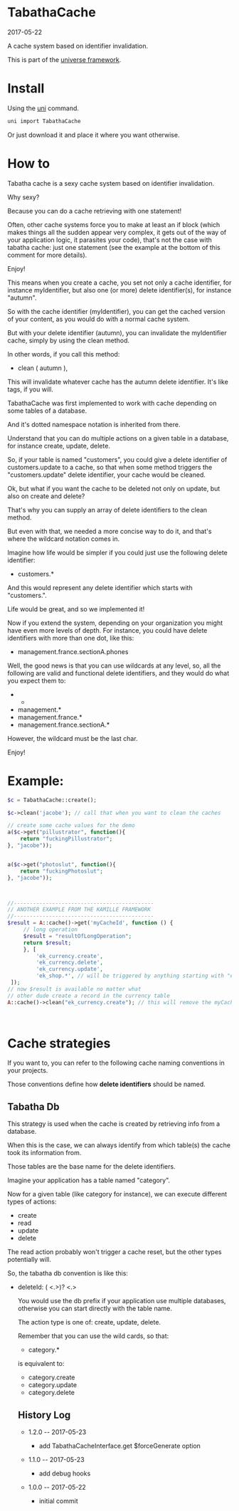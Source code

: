 TabathaCache
===========
2017-05-22



A cache system based on identifier invalidation.


This is part of the [universe framework](https://github.com/karayabin/universe-snapshot).


Install
==========
Using the [uni](https://github.com/lingtalfi/universe-naive-importer) command.
```bash
uni import TabathaCache
```

Or just download it and place it where you want otherwise.


How to
==========

Tabatha cache is a sexy cache system based on identifier invalidation.

Why sexy?

Because you can do a cache retrieving with one statement!

Often, other cache systems force you to make at least an if block (which makes things all the sudden appear
very complex, it gets out of the way of your application logic, it parasites your code), that's not the case
with tabatha cache: just one statement (see the example at the bottom of this comment for more details).

Enjoy!

This means when you create a cache, you set not only a cache identifier, for instance myIdentifier,
but also one (or more) delete identifier(s), for instance "autumn".

So with the cache identifier (myIdentifier), you can get the cached version of your content, as you would do
with a normal cache system.

But with your delete identifier (autumn), you can invalidate the myIdentifier cache, simply by using the clean method.

In other words, if you call this method:

- clean ( autumn ),

This will invalidate whatever cache has the autumn delete identifier.
It's like tags, if you will.

TabathaCache was first implemented to work with cache depending on some tables of a database.

And it's dotted namespace notation is inherited from there.

Understand that you can do multiple actions on a given table in a database, for instance create, update, delete.

So, if your table is named "customers", you could give a delete identifier of customers.update
to a cache, so that when some method triggers the "customers.update" delete identifier, your cache would be cleaned.

Ok, but what if you want the cache to be deleted not only on update, but also on create and delete?

That's why you can supply an array of delete identifiers to the clean method.

But even with that, we needed a more concise way to do it, and that's where the wildcard notation comes in.

Imagine how life would be simpler if you could just use the following delete identifier:

- customers.*

And this would represent any delete identifier which starts with "customers.".

Life would be great, and so we implemented it!

Now if you extend the system, depending on your organization you might have even more levels of depth.
For instance, you could have delete identifiers with more than one dot, like this:

- management.france.sectionA.phones

Well, the good news is that you can use wildcards at any level, so, all the following are valid and functional
delete identifiers, and they would do what you expect them to:

- *
- management.*
- management.france.*
- management.france.sectionA.*

However, the wildcard must be the last char.

Enjoy!

Example:
============
```php
$c = TabathaCache::create();

$c->clean('jacobe'); // call that when you want to clean the caches 

// create some cache values for the demo
a($c->get("pillustrator", function(){
    return "fuckingPillustrator";
}, "jacobe"));


a($c->get("photoslut", function(){
    return "fuckingPhotoslut";
}, "jacobe"));



//--------------------------------------------
// ANOTHER EXAMPLE FROM THE KAMILLE FRAMEWORK
//--------------------------------------------
$result = A::cache()->get('myCacheId', function () {
     // long operation
     $result = "resultOfLongOperation";
     return $result;
     }, [
         'ek_currency.create',
         'ek_currency.delete',
         'ek_currency.update',
         'ek_shop.*', // will be triggered by anything starting with "ek_shop."
 ]);
// now $result is available no matter what
// other dude create a record in the currency table
A::cache()->clean("ek_currency.create"); // this will remove the myCacheId entry




```




Cache strategies
===================

If you want to, you can refer to the following cache naming conventions in your projects.

Those conventions define how **delete identifiers** should be named.



Tabatha Db
--------------
This strategy is used when the cache is created by retrieving info from a database.

When this is the case, we can always identify from which table(s) the cache took its information from.

Those tables are the base name for the delete identifiers.

Imagine your application has a table named "category".

Now for a given table (like category for instance), we can execute different types of actions:

- create
- read
- update
- delete

The read action probably won't trigger a cache reset, but the other types potentially will.

So, the tabatha db convention is like this:

- deleteId: (<db> <.>)? <table> <.> <actionType>


You would use the db prefix if your application use multiple databases,
otherwise you can start directly with the table name.

The action type is one of: create, update, delete.

Remember that you can use the wild cards, so that:

- category.*

is equivalent to:

- category.create
- category.update
- category.delete














History Log
------------------    
    
- 1.2.0 -- 2017-05-23

    - add TabathaCacheInterface.get $forceGenerate option
    
- 1.1.0 -- 2017-05-23

    - add debug hooks
    
- 1.0.0 -- 2017-05-22

    - initial commit